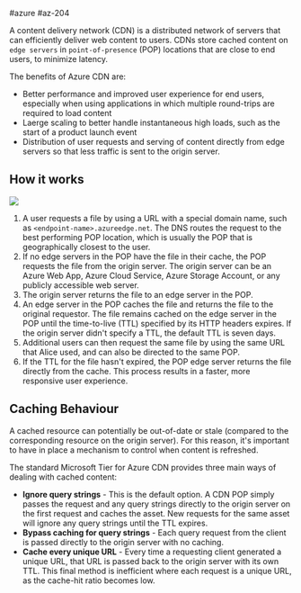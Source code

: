 #azure #az-204 

A content delivery network (CDN) is a distributed network of servers that can efficiently deliver web content to users. CDNs store cached content on `edge servers` in `point-of-presence` (POP) locations that are close to end users, to minimize latency.

The benefits of Azure CDN are:
- Better performance and improved user experience for end users, especially when using applications in which multiple round-trips are required to load content
- Laerge scaling to better handle instantaneous high loads, such as the start of a product launch event
- Distribution of user requests and serving of content directly from edge servers so that less traffic is sent to the origin server.

## How it works
![](https://docs.microsoft.com/en-us/learn/wwl-azure/develop-for-storage-cdns/media/azure-content-delivery-network.png)


1. A user requests a file by using a URL with a special domain name, such as `<endpoint-name>.azureedge.net`. The DNS routes the request to the best performing POP location, which is usually the POP that is geographically closest to the user.
2. If no edge servers in the POP have the file in their cache, the POP requests the file from the origin server. The origin server can be an Azure Web App, Azure Cloud Service, Azure Storage Account, or any publicly accessible web server.
3. The origin server returns the file to an edge server in the POP.
4. An edge server in the POP caches the file and returns the file to the original requestor. The file remains cached on the edge server in the POP until the time-to-live (TTL) specified by its HTTP headers expires. If the origin server didn't specify a TTL, the default TTL is seven days.
5. Additional users can then request the same file by using the same URL that Alice used, and can also be directed to the same POP.
6. If the TTL for the file hasn't expired, the POP edge server returns the file directly from the cache. This process results in a faster, more responsive user experience.

## Caching Behaviour
A cached resource can potentially be out-of-date or stale (compared to the corresponding resource on the origin server). For this reason, it's important to have in place a mechanism to control when content is refreshed.

The standard Microsoft Tier for Azure CDN provides three main ways of dealing with cached content:
- **Ignore query strings** - This is the default option. A CDN POP simply passes the request and any query strings directly to the origin server on the first request and caches the asset. New requests for the same asset will ignore any query strings until the TTL expires.
- **Bypass caching for query strings** - Each query request from the client is passed directly to the origin server with no caching.
- **Cache every unique URL** - Every time a requesting client generated a unique URL, that URL is passed back to the origin server with its own TTL. This final method is inefficient where each request is a unique URL, as the cache-hit ratio becomes low. 